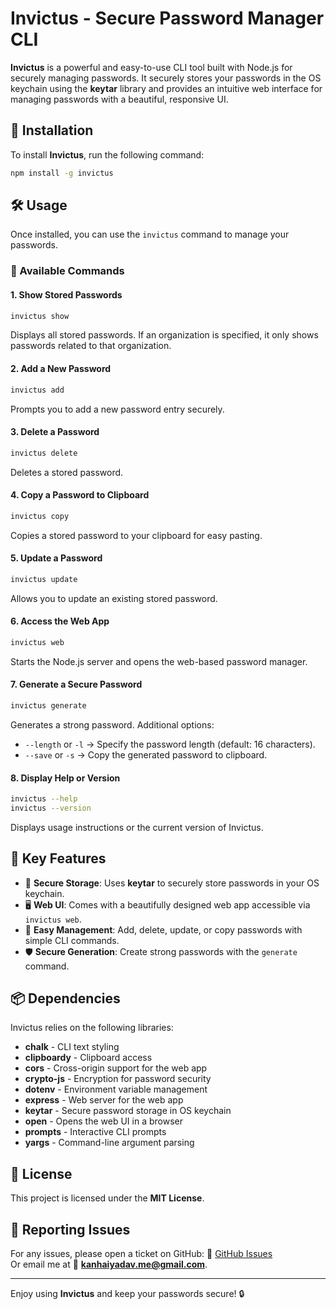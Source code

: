 # Invictus - Secure Password Manager CLI

**Invictus** is a powerful and easy-to-use CLI tool built with Node.js for securely managing passwords. It securely stores your passwords in the OS keychain using the **keytar** library and provides an intuitive web interface for managing passwords with a beautiful, responsive UI.

## 🚀 Installation

To install **Invictus**, run the following command:
```sh
npm install -g invictus
```

## 🛠 Usage

Once installed, you can use the `invictus` command to manage your passwords.

### 📜 Available Commands

#### 1. Show Stored Passwords
```sh
invictus show
```
Displays all stored passwords. If an organization is specified, it only shows passwords related to that organization.

#### 2. Add a New Password
```sh
invictus add
```
Prompts you to add a new password entry securely.

#### 3. Delete a Password
```sh
invictus delete
```
Deletes a stored password.

#### 4. Copy a Password to Clipboard
```sh
invictus copy
```
Copies a stored password to your clipboard for easy pasting.

#### 5. Update a Password
```sh
invictus update
```
Allows you to update an existing stored password.

#### 6. Access the Web App
```sh
invictus web
```
Starts the Node.js server and opens the web-based password manager.

#### 7. Generate a Secure Password
```sh
invictus generate
```
Generates a strong password. Additional options:
- `--length` or `-l` → Specify the password length (default: 16 characters).
- `--save` or `-s` → Copy the generated password to clipboard.

#### 8. Display Help or Version
```sh
invictus --help
invictus --version
```
Displays usage instructions or the current version of Invictus.

## 🔑 Key Features
- 🔐 **Secure Storage**: Uses **keytar** to securely store passwords in your OS keychain.
- 🖥 **Web UI**: Comes with a beautifully designed web app accessible via `invictus web`.
- 📝 **Easy Management**: Add, delete, update, or copy passwords with simple CLI commands.
- 🛡 **Secure Generation**: Create strong passwords with the `generate` command.

## 📦 Dependencies
Invictus relies on the following libraries:
- **chalk** - CLI text styling
- **clipboardy** - Clipboard access
- **cors** - Cross-origin support for the web app
- **crypto-js** - Encryption for password security
- **dotenv** - Environment variable management
- **express** - Web server for the web app
- **keytar** - Secure password storage in OS keychain
- **open** - Opens the web UI in a browser
- **prompts** - Interactive CLI prompts
- **yargs** - Command-line argument parsing

## 📜 License
This project is licensed under the **MIT License**.

## 📩 Reporting Issues
For any issues, please open a ticket on GitHub:
🔗 [GitHub Issues](https://github.com/kanhaiyadav/invictus)  
Or email me at 📧 **kanhaiyadav.me@gmail.com**.

---
Enjoy using **Invictus** and keep your passwords secure! 🔒

